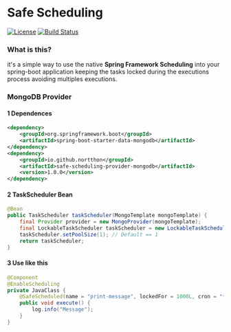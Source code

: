 # Safe Scheduling

[![License](https://img.shields.io/badge/License-Apache%202.0-blue.svg)](https://opensource.org/licenses/Apache-2.0)
[![Build Status](https://travis-ci.org/nortthon/safe-scheduling.svg?branch=master)](https://travis-ci.org/nortthon/safe-scheduling)

### What is this?
it's a simple way to use the native **Spring Framework Scheduling** into your spring-boot application keeping the tasks locked during the executions process avoiding multiples executions.

### MongoDB Provider
#### 1 Dependences
```xml
<dependency>
    <groupId>org.springframework.boot</groupId>
    <artifactId>spring-boot-starter-data-mongodb</artifactId>
</dependency>
<dependency>
    <groupId>io.github.nortthon</groupId>
    <artifactId>safe-scheduling-provider-mongodb</artifactId>
    <version>1.0.0</version>
</dependency>
```

#### 2 TaskScheduler Bean
```java
@Bean
public TaskScheduler taskScheduler(MongoTemplate mongoTemplate) {
    final Provider provider = new MongoProvider(mongoTemplate);
    final LockableTaskScheduler taskScheduler = new LockableTaskScheduler(provider);
    taskScheduler.setPoolSize(1); // Default == 1
    return taskScheduler;
}
```

#### 3 Use like this

```java
@Component
@EnableScheduling
private JavaClass {
    @SafeScheduled(name = "print-message", lockedFor = 1000L, cron = "*/2 * * * * *")
    public void execute() {
        log.info("Message");
    }
}
```
